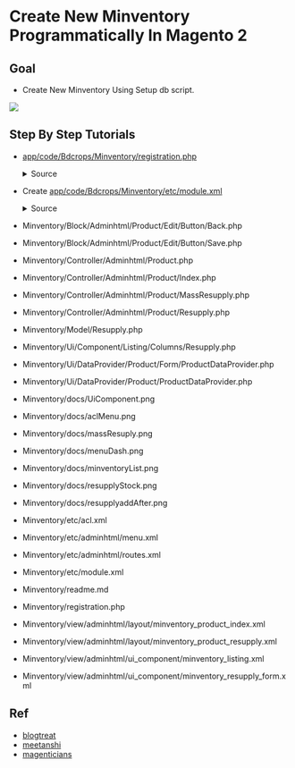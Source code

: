 #  Create New Minventory Programmatically In Magento 2


## Goal
- Create New Minventory Using Setup db script.

![](docs/attributeSet.png)


## Step By Step Tutorials

- [app/code/Bdcrops/Minventory/registration.php](registration.php)

    <details><summary>Source</summary>

      ```
      <?php
          \Magento\Framework\Component\ComponentRegistrar::register(
              \Magento\Framework\Component\ComponentRegistrar::MODULE,
              'Bdcrops_Minventory',
              __DIR__
          );
      ```
    </details>


- Create [app/code/Bdcrops/Minventory/etc/module.xml](etc/module.xml)

  <details><summary>Source</summary>

      ```
      <?xml version="1.0"?>
      <config xmlns:xsi="http://www.w3.org/2001/XMLSchema-instance" xsi:noNamespaceSchemaLocation="urn:magento:framework:Module/etc/module.xsd">
      <module name="Bdcrops_Minventory" setup_version="1.0.0"/>
      </config>

      ```
  </details>

- Minventory/Block/Adminhtml/Product/Edit/Button/Back.php
- Minventory/Block/Adminhtml/Product/Edit/Button/Save.php
- Minventory/Controller/Adminhtml/Product.php
- Minventory/Controller/Adminhtml/Product/Index.php
- Minventory/Controller/Adminhtml/Product/MassResupply.php
- Minventory/Controller/Adminhtml/Product/Resupply.php
- Minventory/Model/Resupply.php
- Minventory/Ui/Component/Listing/Columns/Resupply.php
- Minventory/Ui/DataProvider/Product/Form/ProductDataProvider.php
- Minventory/Ui/DataProvider/Product/ProductDataProvider.php
- Minventory/docs/UiComponent.png
- Minventory/docs/aclMenu.png
- Minventory/docs/massResuply.png
- Minventory/docs/menuDash.png
- Minventory/docs/minventoryList.png
- Minventory/docs/resupplyStock.png
- Minventory/docs/resupplyaddAfter.png
- Minventory/etc/acl.xml
- Minventory/etc/adminhtml/menu.xml
- Minventory/etc/adminhtml/routes.xml
- Minventory/etc/module.xml
- Minventory/readme.md
- Minventory/registration.php
- Minventory/view/adminhtml/layout/minventory_product_index.xml
- Minventory/view/adminhtml/layout/minventory_product_resupply.xml
- Minventory/view/adminhtml/ui_component/minventory_listing.xml
- Minventory/view/adminhtml/ui_component/minventory_resupply_form.xml


## Ref
- [blogtreat](http://www.blogtreat.com/create-an-attribute-set-in-magento-2-via-installable-script/)
- [meetanshi](https://meetanshi.com/blog/create-attribute-set-programmatically-in-magento-2/)
- [magenticians](https://magenticians.com/create-magento-2-attribute/)
